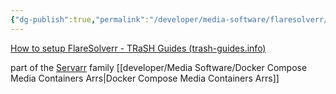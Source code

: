 ```yaml
---
{"dg-publish":true,"permalink":"/developer/media-software/flaresolverr/","dgPassFrontmatter":true}
---
```


[How to setup FlareSolverr - TRaSH Guides (trash-guides.info)](https://trash-guides.info/Prowlarr/prowlarr-setup-flaresolverr/)

part of the [Servarr](https://wiki.servarr.com/) family
[[developer/Media Software/Docker Compose Media Containers Arrs\|Docker Compose Media Containers Arrs]]